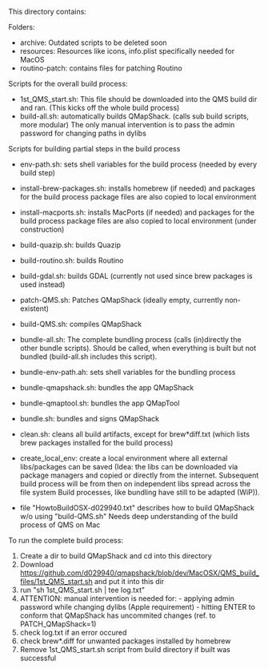 This directory contains:

Folders:
- archive: Outdated scripts to be deleted soon
- resources: Resources like icons, info.plist specifically needed for MacOS 
- routino-patch: contains files for patching Routino

Scripts for the overall build process:

- 1st_QMS_start.sh: This file should be downloaded into the QMS build dir and ran. (This kicks off the whole build process)
- build-all.sh: automatically builds QMapShack. (calls sub build scripts, more modular)
        The only manual intervention is to pass the admin password for changing paths in dylibs

Scripts for building partial steps in the build process
- env-path.sh: sets shell variables for the build process (needed by every build step)
- install-brew-packages.sh: installs homebrew (if needed) and packages for the build process
                            package files are also copied to local environment
- install-macports.sh: installs MacPorts (if needed) and packages for the build process
                        package files are also copied to local environment (under construction)
- build-quazip.sh: builds Quazip
- build-routino.sh: builds Routino
- build-gdal.sh: builds GDAL (currently not used since brew packages is used instead)
- patch-QMS.sh: Patches QMapShack (ideally empty, currently non-existent)
- build-QMS.sh: compiles QMapShack
- bundle-all.sh: The complete bundling process (calls (in)directly the other bundle scripts).
  Should be called, when everything is built but not bundled (build-all.sh includes this script). 
- bundle-env-path.ah: sets shell variables for the bundling process
- bundle-qmapshack.sh: bundles the app QMapShack
- bundle-qmaptool.sh: bundles the app QMapTool
- bundle.sh: bundles and signs QMapShack

- clean.sh: cleans all build artifacts, except for brew*diff.txt (which lists brew packages installed for the build process)
- create_local_env: create a local environment where all external libs/packages can be saved
    (Idea: the libs can be downloaded via package managers and copied 
    or directly from the internet. 
    Subsequent build process will be from then on independent libs spread across the file system
    Build processes, like bundling have still to be adapted (WiP)).

- file "HowtoBuildOSX-d029940.txt" describes how to build QMapShack w/o using "build-QMS.sh" Needs deep understanding of the build process of QMS on Mac

To run the complete build process:
1. Create a dir to build QMapShack and cd into this directory
2. Download https://github.com/d029940/qmapshack/blob/dev/MacOSX/QMS_build_files/1st_QMS_start.sh and put it into this dir
4. run "sh 1st_QMS_start.sh | tee log.txt"
5. ATTENTION: manual intervention is needed for:
        - applying admin password while changing dylibs (Apple requirement)
        - hitting ENTER to conform that QMapShack has uncommited changes (ref. to PATCH_QMapShack=1)
6. check log.txt if an error occured
7. check brew*.diff for unwanted packages installed by homebrew
8. Remove 1st_QMS_start.sh script from build directory if built was successful


   
